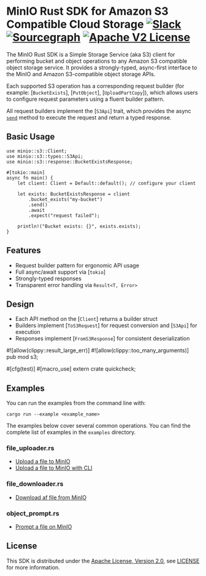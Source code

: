 # MinIO Rust SDK for Amazon S3 Compatible Cloud Storage [![Slack](https://slack.min.io/slack?type=svg)](https://slack.min.io) [![Sourcegraph](https://sourcegraph.com/github.com/minio/minio-rs/-/badge.svg)](https://sourcegraph.com/github.com/minio/minio-rs?badge) [![Apache V2 License](https://img.shields.io/badge/license-Apache%20V2-blue.svg)](https://github.com/minio/minio-rs/blob/master/LICENSE)

The MinIO Rust SDK is a Simple Storage Service (aka S3) client for performing bucket and object operations to any Amazon S3 compatible object storage service.
It provides a strongly-typed, async-first interface to the MinIO and Amazon S3-compatible object storage APIs.

Each supported S3 operation has a corresponding request builder (for example: [`BucketExists`], [`PutObject`], [`UploadPartCopy`]), which allows users to configure request parameters using a fluent builder pattern.

All request builders implement the [`S3Api`] trait, which provides the async [`send`](crate::s3::types::S3Api::send) method to execute the request and return a typed response.


## Basic Usage

```no_run
use minio::s3::Client;
use minio::s3::types::S3Api;
use minio::s3::response::BucketExistsResponse;

#[tokio::main]
async fn main() {
    let client: Client = Default::default(); // configure your client

    let exists: BucketExistsResponse = client
        .bucket_exists("my-bucket")
        .send()
        .await
        .expect("request failed");

    println!("Bucket exists: {}", exists.exists);
}
```

## Features

- Request builder pattern for ergonomic API usage
- Full async/await support via [`tokio`]
- Strongly-typed responses
- Transparent error handling via `Result<T, Error>`


## Design

- Each API method on the [`Client`] returns a builder struct
- Builders implement [`ToS3Request`] for request conversion and [`S3Api`] for execution
- Responses implement [`FromS3Response`] for consistent deserialization

#![allow(clippy::result_large_err)]
#![allow(clippy::too_many_arguments)]
pub mod s3;

#[cfg(test)]
#[macro_use]
extern crate quickcheck;


## Examples

You can run the examples from the command line with:

`cargo run --example <example_name>`

The examples below cover several common operations.
You can find the complete list of examples in the `examples` directory.

### file_uploader.rs

* [Upload a file to MinIO](examples/file_uploader.rs)
* [Upload a file to MinIO with CLI](examples/put_object.rs)

### file_downloader.rs

* [Download af file from MinIO](examples/file_downloader.rs)

### object_prompt.rs 

* [Prompt a file on MinIO](examples/object_prompt.rs)


## License
This SDK is distributed under the [Apache License, Version 2.0](https://www.apache.org/licenses/LICENSE-2.0), see [LICENSE](https://github.com/minio/minio-rs/blob/master/LICENSE) for more information.

